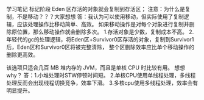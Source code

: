 学习笔记
标记阶段 Eden 区存活的对象就会复制到存活区；
注意：为什么是复制，不是移动？？？大家想想
答：我认为可以使用移动，但实际使用了复制逻辑，应该处理操作比移动简单、高效。
如果移动操作是对每个对象进行复制并删除原位置，那么移动操作就会删除多次。
1.存活对象是少数，复制成本不高。
2.年轻代的gc的处理逻辑，将Eden区+Survivor0区存活的对象，复制到Survivor1后，Eden区和Survivor0区将被完整清除，
整个区删除效率应比单个移动操作的删除更高效。


该选项只适合几百 MB 堆内存的 JVM，而且是单核 CPU 时比较有用。
想想 why？
答：1.小堆处理时STW停顿时间短。
    2.单核CPU使用单线程处理，多线程处理反而会出现线程切换竞争，效率下滑。
	3.多核cpu使用多线程处理，效率会有明显提升。